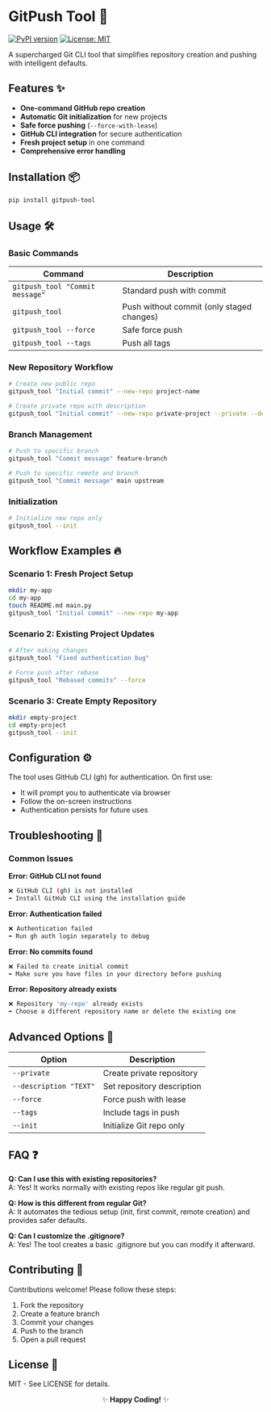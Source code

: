 # GitPush Tool 🚀

[![PyPI version](https://img.shields.io/pypi/v/gitpush-tool.svg)](https://pypi.org/project/gitpush-tool/)
[![License: MIT](https://img.shields.io/badge/License-MIT-blue.svg)](LICENSE)

A supercharged Git CLI tool that simplifies repository creation and pushing with intelligent defaults.

## Features ✨

- **One-command GitHub repo creation**
- **Automatic Git initialization** for new projects
- **Safe force pushing** (`--force-with-lease`)
- **GitHub CLI integration** for secure authentication
- **Fresh project setup** in one command
- **Comprehensive error handling**

## Installation 📦

```bash
pip install gitpush-tool
```


## Usage 🛠️

### Basic Commands

| Command | Description |
|--------|-------------|
| `gitpush_tool "Commit message"` | Standard push with commit |
| `gitpush_tool` | Push without commit (only staged changes) |
| `gitpush_tool --force` | Safe force push |
| `gitpush_tool --tags` | Push all tags |

### New Repository Workflow

```bash
# Create new public repo
gitpush_tool "Initial commit" --new-repo project-name

# Create private repo with description
gitpush_tool "Initial commit" --new-repo private-project --private --description "My awesome project"
```

### Branch Management

```bash
# Push to specific branch
gitpush_tool "Commit message" feature-branch

# Push to specific remote and branch
gitpush_tool "Commit message" main upstream
```

### Initialization

```bash
# Initialize new repo only
gitpush_tool --init
```

## Workflow Examples 🔥

### Scenario 1: Fresh Project Setup

```bash
mkdir my-app
cd my-app
touch README.md main.py
gitpush_tool "Initial commit" --new-repo my-app
```

### Scenario 2: Existing Project Updates

```bash
# After making changes
gitpush_tool "Fixed authentication bug"

# Force push after rebase
gitpush_tool "Rebased commits" --force
```

### Scenario 3: Create Empty Repository

```bash
mkdir empty-project
cd empty-project
gitpush_tool --init
```

## Configuration ⚙️

The tool uses GitHub CLI (gh) for authentication. On first use:

- It will prompt you to authenticate via browser
- Follow the on-screen instructions
- Authentication persists for future uses

## Troubleshooting 🛑

### Common Issues

**Error: GitHub CLI not found**

```bash
❌ GitHub CLI (gh) is not installed
➡️ Install GitHub CLI using the installation guide
```

**Error: Authentication failed**

```bash
❌ Authentication failed
➡️ Run gh auth login separately to debug
```

**Error: No commits found**

```bash
❌ Failed to create initial commit
➡️ Make sure you have files in your directory before pushing
```

**Error: Repository already exists**

```bash
❌ Repository 'my-repo' already exists
➡️ Choose a different repository name or delete the existing one
```

## Advanced Options 🧠

| Option | Description |
|--------|-------------|
| `--private` | Create private repository |
| `--description "TEXT"` | Set repository description |
| `--force` | Force push with lease |
| `--tags` | Include tags in push |
| `--init` | Initialize Git repo only |

## FAQ ❓

**Q: Can I use this with existing repositories?**  
A: Yes! It works normally with existing repos like regular git push.

**Q: How is this different from regular Git?**  
A: It automates the tedious setup (init, first commit, remote creation) and provides safer defaults.

**Q: Can I customize the .gitignore?**  
A: Yes! The tool creates a basic .gitignore but you can modify it afterward.

## Contributing 🤝

Contributions welcome! Please follow these steps:

1. Fork the repository
2. Create a feature branch
3. Commit your changes
4. Push to the branch
5. Open a pull request

## License 📄

MIT - See LICENSE for details.   

<center>✨ <strong>Happy Coding!</strong> ✨</center>
